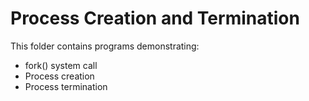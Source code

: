 # Process Creation and Termination

This folder contains programs demonstrating:
- fork() system call
- Process creation
- Process termination
